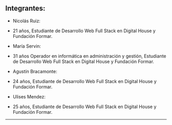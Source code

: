 ## Integrantes:  

* Nicolás Ruiz: 
- 21 años, Estudiante de Desarrollo Web Full Stack en Digital House y Fundación Formar.  


* María Servin:  

- 31 años  Operador en informática en administración y gestión, Estudiante de Desarrollo Web Full Stack en Digital House y Fundación Formar.

* Agustín Bracamonte:  

- 24 años, Estudiante de Desarrollo Web Full Stack en Digital House y Fundación Formar.

* Ulises Mendez:  

- 25 años, Estudiante de Desarrollo Web Full Stack en Digital House y Fundación Formar.
___
